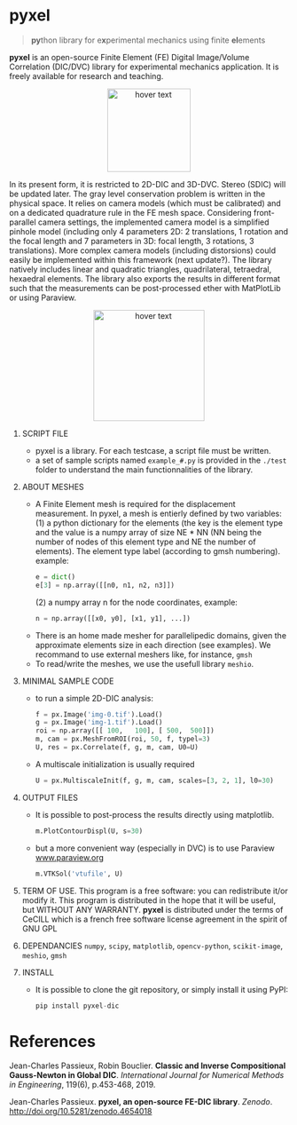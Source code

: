 # pyxel
>**py**thon library for e**x**perimental mechanics using finite **el**ements

**pyxel** is an open-source Finite Element (FE) Digital Image/Volume Correlation (DIC/DVC) library for experimental mechanics application. It is freely available for research and teaching.

<p align="center">
  <img src="https://github.com/jcpassieux/pyxel/blob/master/pyxel.png" width="150" title="hover text">
</p>

In its present form, it is restricted to 2D-DIC and 3D-DVC. Stereo (SDIC) will be updated later. 
The gray level conservation problem is written in the physical space. It relies on camera models (which must be calibrated) and on a dedicated quadrature rule in the FE mesh space. Considering front-parallel camera settings, the implemented camera model is a simplified pinhole model (including only 4 parameters 2D: 2 translations, 1 rotation and the focal length and 7 parameters in 3D: focal length, 3 rotations, 3 translations). More complex camera models (including distorsions) could easily be implemented within this framework (next update?). The library natively includes linear and quadratic triangles, quadrilateral, tetraedral, hexaedral elements. The library also exports the results in different format such that the measurements can be post-processed ether with MatPlotLib or using Paraview.

<p align="center">
  <img src="https://github.com/jcpassieux/pyxel/blob/master/pyxel-figs.png" height="200" title="hover text">
</p>

1. SCRIPT FILE
    - pyxel is a library. For each testcase, a script file must be written.
    - a set of sample scripts named `example_#.py` is provided in the `./test` folder
     to understand the main functionnalities of the library.

2. ABOUT MESHES
    - A Finite Element mesh is required for the displacement measurement. In pyxel, a mesh is entierly defined by two variables:<br>
        (1) a python dictionary for the elements (the key is the element type and the value is a numpy array of size NE * NN (NN being the number of nodes of this element type and NE the number of elements). The element type label (according to gmsh numbering). 
        example:
        ```python
	  e = dict()
       e[3] = np.array([[n0, n1, n2, n3]])
        ```
        (2) a numpy array n for the node coordinates, example:
        ```python
        n = np.array([[x0, y0], [x1, y1], ...])
        ```
    - There is an home made mesher for parallelipedic domains, given the approximate elements size in each direction (see examples). We recommand to use external meshers like, for instance, `gmsh`
    - To read/write the meshes, we use the usefull library `meshio`. 

3. MINIMAL SAMPLE CODE
    - to run a simple 2D-DIC analysis:
      ```python
      f = px.Image('img-0.tif').Load()
      g = px.Image('img-1.tif').Load()
      roi = np.array([[ 100,   100], [ 500,  500]])
      m, cam = px.MeshFromROI(roi, 50, f, typel=3)
      U, res = px.Correlate(f, g, m, cam, U0=U)
      ```
    - A multiscale initialization is usually required
      ```python
      U = px.MultiscaleInit(f, g, m, cam, scales=[3, 2, 1], l0=30)
      ```
4. OUTPUT FILES
    - It is possible to post-process the results directly using matplotlib.
      ```python
      m.PlotContourDispl(U, s=30)
      ```
    - but a more convenient way (especially in DVC) is to use Paraview www.paraview.org 
      ```python
      m.VTKSol('vtufile', U)
      ```    
5. TERM OF USE. 
    This program is a free software: you can redistribute it/or modify it. This program is distributed in the hope that it will be useful, but WITHOUT ANY WARRANTY.
    **pyxel** is distributed under the terms of CeCILL which is a french free software license agreement in the spirit of GNU GPL

6. DEPENDANCIES 
    `numpy`, `scipy`, `matplotlib`, `opencv-python`, `scikit-image`, `meshio`, `gmsh`

7. INSTALL
    - It is possible to clone the git repository, or simply install it using PyPI:
      ```python
      pip install pyxel-dic
      ```
# References

Jean-Charles Passieux, Robin Bouclier. **Classic and Inverse Compositional Gauss-Newton in Global DIC**. *International Journal for Numerical Methods in Engineering*, 119(6), p.453-468, 2019.

Jean-Charles Passieux. **pyxel, an open-source FE-DIC library**. *Zenodo*. http://doi.org/10.5281/zenodo.4654018
